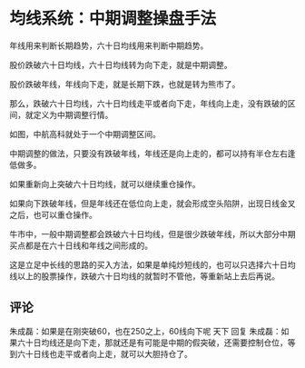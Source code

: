 # 均线系统：中期调整操盘手法

年线用来判断长期趋势，六十日均线用来判断中期趋势。

股价跌破六十日均线，六十日均线转为向下走，就是中期调整。

股价跌破年线，年线向下走，就是长期下跌，也就是转为熊市了。

那么，跌破六十日均线，六十日均线走平或者向下走，年线向上走，没有跌破的区间，就定义为中期调整行情。

如图，中航高科就处于一个中期调整区间。

中期调整的做法，只要没有跌破年线，年线还是向上走的，都可以持有半仓左右逢低做多。

如果重新向上突破六十日均线，就可以继续重仓操作。

如果向下跌破年线，但是年线还在低位向上走，就会形成空头陷阱，出现日线金叉之后，也可以重仓操作。

牛市中，一般中期调整都会跌破六十日均线，但是很少跌破年线，所以大部分中期买点都是在六十日线和年线之间形成的。

这是立足中长线的思路的买入方法，如果是单纯炒短线的，也可以只选择六十日均线以上的股票操作，跌破六十日均线的就暂时不管他，等重新站上去后再说。

## 评论
朱成磊：如果是在刚突破60，也在250之上，60线向下呢
天下 回复 朱成磊：如果六十日均线还是向下走，那就还是有可能是中期的假突破，还需要控制仓位，等到六十日线也走平或者向上走，就可以大胆持仓了。